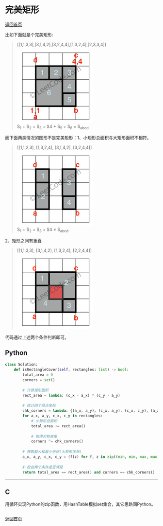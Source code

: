 <!--
 * @Author: Hiseh
 * @Date: 2019-10-09 10:24:36
 * @LastEditors: Hiseh
 * @LastEditTime: 2019-10-09 21:17:53
 * @Description: 
 -->
# 完美矩形 
[返回首页](../README.md)

比如下面就是个完美矩形:
> [[1,1,3,3],[3,1,4,2],[3,2,4,4],[1,3,2,4],[2,3,3,4]]<br/>
> ![完美矩形](./images/rectangle_perfect.gif)<br/>
> S<sub>1</sub> + S<sub>2</sub> + S<sub>3</sub> + S<sbu>4</sub> + S<sub>5</sub> + S<sub>6</sbu> = S<sub>abcd</sub>

而下面两类情况的图形不是完美矩形：1、小矩形总面积与大矩形面积不相符。
> [[1,1,2,3], [1,3,2,4], [3,1,4,2], [3,2,4,4]]<br/>
> ![非完美矩形](./images/rectangle_separated.gif)<br/>
> S<sub>1</sub> + S<sub>2</sub> + S<sub>3</sub> + S<sbu>4</sub> ≠ S<sub>abcd</sub>

2、矩形之间有重叠
> [[1,1,3,3], [3,1,4,2], [1,3,2,4], [2,2,4,4]]<br/>
> ![非完美矩形](./images/rectangle_intersect.gif)<br/>

代码通过上述两个条件判断即可。
## Python
```python
class Solution:
    def isRectangleCover(self, rectangles: list) -> bool:
        total_area = 0
        corners = set()

        # 计算矩形面积
        rect_area = lambda: (c_x - a_x) * (c_y - a_y)

        # 统计四个顶点坐标
        chk_corners = lambda: {(a_x, a_y), (c_x, a_y), (c_x, c_y), (a_x, c_y)}
        for a_x, a_y, c_x, c_y in rectangles:
            # 小矩形总面积
            total_area += rect_area()

            # 取得对称差集
            corners ^= chk_corners()
        
        # 获取最大和最小坐标(大矩形坐标)
        a_x, a_y, c_x, c_y = (f(z) for f, z in zip((min, min, max, max), zip(*rectangles)))

        # 检查两个条件是否满足
        return total_area == rect_area() and corners == chk_corners()
```
---

## C
用循环实现Python的zip函数，用HashTable模拟set集合，其它思路同Python。
```c
```
[返回首页](../README.md)
